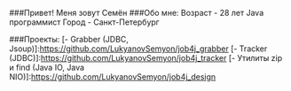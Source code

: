 ###Привет! Меня зовут Семён
###Обо мне:
Возраст - 28 лет
Java программист
Город - Санкт-Петербург

###Проекты:
[- Grabber (JDBC, Jsoup)]:https://github.com/LukyanovSemyon/job4j_grabber
[- Tracker (JDBC)]:https://github.com/LukyanovSemyon/job4j_tracker
[- Утилиты zip и find (Java IO, Java NIO)]:https://github.com/LukyanovSemyon/job4j_design

